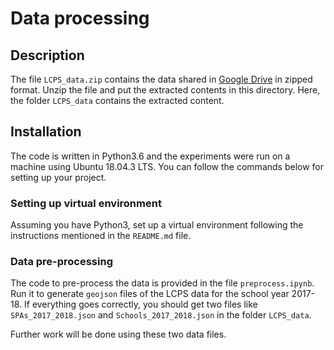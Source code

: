 # Data processing

## Description
The file ``LCPS_data.zip`` contains the data shared in [Google Drive](https://drive.google.com/drive/folders/1tniAxbA7bkm09Hu1xkpWA81OxHpcfRd3?usp=sharing) in zipped format. Unzip the file and put the extracted contents in this directory. Here, the folder ``LCPS_data`` contains the extracted content.

## Installation

The code is written in Python3.6 and the experiments were run on a machine using Ubuntu 18.04.3 LTS. You can follow the commands below for setting up your project.

### Setting up virtual environment
Assuming you have Python3, set up a virtual environment following the instructions mentioned in the ``README.md`` file.

### Data pre-processing
The code to pre-process the data is provided in the file ``preprocess.ipynb``. Run it to generate `geojson` files of the LCPS data for the school year 2017-18. If everything goes correctly, you should get two files like ``SPAs_2017_2018.json`` and ``Schools_2017_2018.json`` in the folder ``LCPS_data``.
 
Further work will be done using these two data files.
